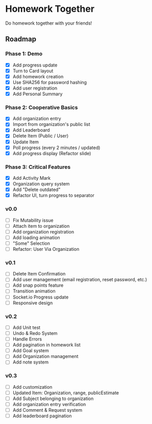 # Homework Together

Do homework together with your friends!

## Roadmap

### Phase 1: Demo

- [x] Add progress update
- [x] Turn to Card layout
- [x] Add homework creation
- [x] Use SHA256 for password hashing
- [x] Add user registration
- [x] Add Personal Summary

### Phase 2: Cooperative Basics

- [x] Add organization entry
- [x] Import from organization's public list
- [x] Add Leaderboard
- [x] Delete Item (Public / User)
- [x] Update Item
- [x] Poll progress (every 2 minutes / updated)
- [x] Add progress display (Refactor slide)

### Phase 3: Critical Features

- [x] Add Activity Mark
- [x] Organization query system
- [x] Add "Delete outdated"
- [x] Refactor UI, turn progress to separator

### v0.0

- [ ] Fix Mutability issue
- [ ] Attach item to organization
- [ ] Add organization registration
- [ ] Add loading animation
- [ ] "Some" Selection
- [ ] Refactor: User Via Organization

### v0.1

- [ ] Delete Item Confirmation
- [ ] Add user management (email registration, reset password, etc.)
- [ ] Add snap points feature
- [ ] Transition animation
- [ ] Socket.io Progress update
- [ ] Responsive design

### v0.2

- [ ] Add Unit test
- [ ] Undo & Redo System
- [ ] Handle Errors
- [ ] Add pagination in homework list
- [ ] Add Goal system
- [ ] Add Organization management
- [ ] Add note system

### v0.3

- [ ] Add customization
- [ ] Updated Item: Organization, range, publicEstimate
- [ ] Add Subject belonging to organization
- [ ] Add organization entry verification
- [ ] Add Comment & Request system
- [ ] Add leaderboard pagination
